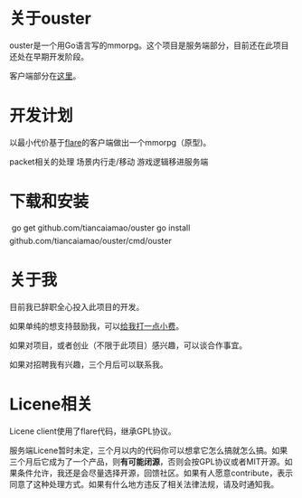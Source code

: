 # 关于ouster

ouster是一个用Go语言写的mmorpg。这个项目是服务端部分，目前还在此项目还处在早期开发阶段。

客户端部分在[这里](https://github.com/tiancaiamao/ouster-client)。

# 开发计划

以最小代价基于[flare](https://github.com/clintbellanger/flare-engine)的客户端做出一个mmorpg（原型)。

packet相关的处理
场景内行走/移动
游戏逻辑移进服务端

# 下载和安装

go get github.com/tiancaiamao/ouster
go install github.com/tiancaiamao/ouster/cmd/ouster

# 关于我

目前我已辞职全心投入此项目的开发。

如果单纯的想支持鼓励我，可以[给我打一点小费](https://me.alipay.com/tiancaiamao)。

如果对项目，或者创业（不限于此项目）感兴趣，可以谈合作事宜。

如果对招聘我有兴趣，三个月后可以联系我。

# Licene相关

Licene client使用了flare代码，继承GPL协议。

服务端Licene暂时未定，三个月以内的代码你可以想拿它怎么搞就怎么搞。如果三个月后它成为了一个产品，则**有可能闭源**，否则会按GPL协议或者MIT开源。如果条件允许，我还是会尽量选择开源，回馈社区。如果有人愿意contribute，表示同意了这种处理方式。如果有什么地方违反了相关法律法规，请及时通知我。